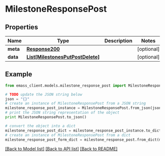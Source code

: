 # MilestoneResponsePost


## Properties
Name | Type | Description | Notes
------------ | ------------- | ------------- | -------------
**meta** | [**Response200**](Response200.md) |  | [optional] 
**data** | [**List[MilestonesPutPostDelete]**](MilestonesPutPostDelete.md) |  | [optional] 

## Example

```python
from emass_client.models.milestone_response_post import MilestoneResponsePost

# TODO update the JSON string below
json = "{}"
# create an instance of MilestoneResponsePost from a JSON string
milestone_response_post_instance = MilestoneResponsePost.from_json(json)
# print the JSON string representation of the object
print MilestoneResponsePost.to_json()

# convert the object into a dict
milestone_response_post_dict = milestone_response_post_instance.to_dict()
# create an instance of MilestoneResponsePost from a dict
milestone_response_post_form_dict = milestone_response_post.from_dict(milestone_response_post_dict)
```
[[Back to Model list]](../README.md#documentation-for-models) [[Back to API list]](../README.md#documentation-for-api-endpoints) [[Back to README]](../README.md)


